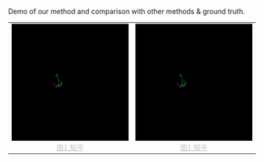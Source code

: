 Demo of our method and comparison with other methods & ground truth.


<table>
    <tr>
        <td ><center><img src="https://github.com/luoshuqing2001/Decoupled_AI_Choreography/blob/main/demo/videos/gKR_sBM_cAll_d30_mKR2_ch02_gt.gif"  width="300"> <center style="font-size:14px;color:#C0C0C0;text-decoration:underline">图1.知乎</center> </center></td>
        <td ><center><img src="https://github.com/luoshuqing2001/Decoupled_AI_Choreography/blob/main/demo/videos/gKR_sBM_cAll_d30_mKR2_ch02_gt.gif" width="300"> <center style="font-size:14px;color:#C0C0C0;text-decoration:underline">图1.知乎</center> </center></td>
    </tr>
</table>


